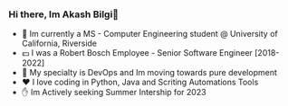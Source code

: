 ### Hi there, Im Akash Bilgi👋

<!--
**akashbilgi/akashbilgi** is a ✨ _special_ ✨ repository because its `README.md` (this file) appears on your GitHub profile.

Here are some ideas to get you started:

- 🔭 I’m currently working on ...
- 🌱 I’m currently learning ...
- 👯 I’m looking to collaborate on ...
- 🤔 I’m looking for help with ...
- 💬 Ask me about ...
- 📫 How to reach me: ...
- 😄 Pronouns: ...
- ⚡ Fun fact: ...
-->
- 🌱 Im currently a MS - Computer Engineering student @ University of California, Riverside 
- 💵 I was a Robert Bosch Employee - Senior Software Engineer [2018-2022]
- 🎣 My specialty is DevOps and Im moving towards pure development
- ❤️ I love coding in Python, Java and Scriting Automations Tools
- ✋ Im Actively seeking Summer Intership for 2023
